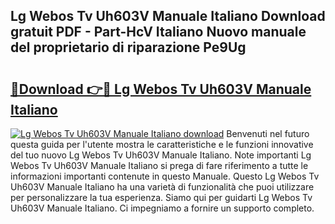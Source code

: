## Lg Webos Tv Uh603V Manuale Italiano Download gratuit PDF - Part-HcV Italiano Nuovo manuale del proprietario di riparazione Pe9Ug

# <h2><a href="http://dfee0hz.blite.top/?on=Lg+Webos+Tv+Uh603V+Manuale+Italiano">🔗Download 👉🔴 Lg Webos Tv Uh603V Manuale Italiano</a></h2>

[![Lg Webos Tv Uh603V Manuale Italiano download](https://i.imgur.com/lujVjoI.png)](http://dfee0hz.blite.top/?on=Lg+Webos+Tv+Uh603V+Manuale+Italiano)
Benvenuti nel futuro questa guida per l'utente mostra le caratteristiche e le funzioni innovative del tuo nuovo Lg Webos Tv Uh603V Manuale Italiano. Note importanti Lg Webos Tv Uh603V Manuale Italiano si prega di fare riferimento a tutte le informazioni importanti contenute in questo Manuale. Questo Lg Webos Tv Uh603V Manuale Italiano ha una varietà di funzionalità che puoi utilizzare per personalizzare la tua esperienza. Siamo qui per guidarti Lg Webos Tv Uh603V Manuale Italiano. Ci impegniamo a fornire un supporto completo.
